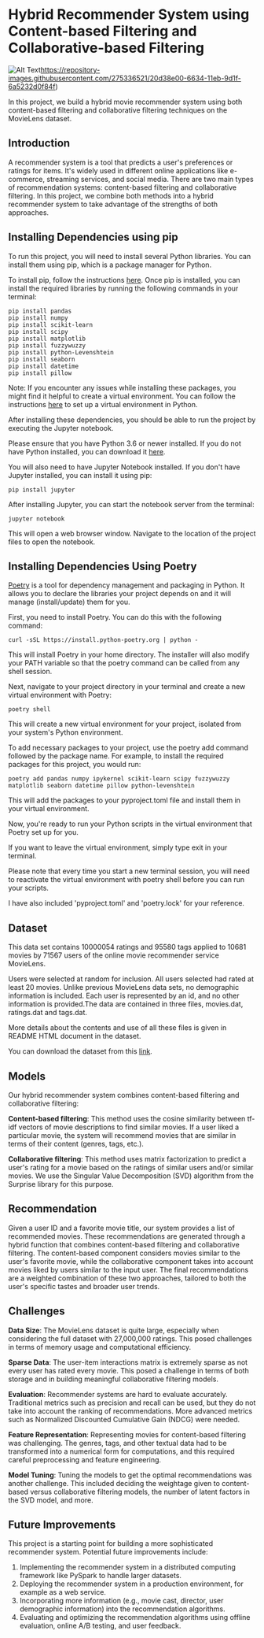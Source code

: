 # Hybrid Recommender System using Content-based Filtering and Collaborative-based Filtering
![Alt Text](https://repository-images.githubusercontent.com/275336521/20d38e00-6634-11eb-9d1f-6a5232d0f84f)https://repository-images.githubusercontent.com/275336521/20d38e00-6634-11eb-9d1f-6a5232d0f84f)

In this project, we build a hybrid movie recommender system using both content-based filtering and collaborative filtering techniques on the MovieLens dataset.

## Introduction

A recommender system is a tool that predicts a user's preferences or ratings for items. It's widely used in different online applications like e-commerce, streaming services, and social media. There are two main types of recommendation systems: content-based filtering and collaborative filtering. In this project, we combine both methods into a hybrid recommender system to take advantage of the strengths of both approaches.

## Installing Dependencies using pip

To run this project, you will need to install several Python libraries. You can install them using pip, which is a package manager for Python.

To install pip, follow the instructions [here](https://pip.pypa.io/en/stable/installation/). Once pip is installed, you can install the required libraries by running the following commands in your terminal:
```
pip install pandas
pip install numpy
pip install scikit-learn
pip install scipy
pip install matplotlib
pip install fuzzywuzzy
pip install python-Levenshtein
pip install seaborn
pip install datetime
pip install pillow
```
Note: If you encounter any issues while installing these packages, you might find it helpful to create a virtual environment. You can follow the instructions [here](https://docs.python.org/3/tutorial/venv.html) to set up a virtual environment in Python.

After installing these dependencies, you should be able to run the project by executing the Jupyter notebook.

Please ensure that you have Python 3.6 or newer installed. If you do not have Python installed, you can download it [here](https://www.python.org/downloads/).

You will also need to have Jupyter Notebook installed. If you don't have Jupyter installed, you can install it using pip:
```
pip install jupyter
```
After installing Jupyter, you can start the notebook server from the terminal:
```
jupyter notebook
```
This will open a web browser window. Navigate to the location of the project files to open the notebook.


## Installing Dependencies Using Poetry

[Poetry](https://python-poetry.org/) is a tool for dependency management and packaging in Python. It allows you to declare the libraries your project depends on and it will manage (install/update) them for you.

First, you need to install Poetry. You can do this with the following command:
```
curl -sSL https://install.python-poetry.org | python -
```
This will install Poetry in your home directory. The installer will also modify your PATH variable so that the poetry command can be called from any shell session.

Next, navigate to your project directory in your terminal and create a new virtual environment with Poetry:
```
poetry shell
```
This will create a new virtual environment for your project, isolated from your system's Python environment.

To add necessary packages to your project, use the poetry add command followed by the package name. For example, to install the required packages for this project, you would run:
```
poetry add pandas numpy ipykernel scikit-learn scipy fuzzywuzzy matplotlib seaborn datetime pillow python-levenshtein 
```
This will add the packages to your pyproject.toml file and install them in your virtual environment.

Now, you're ready to run your Python scripts in the virtual environment that Poetry set up for you.

If you want to leave the virtual environment, simply type exit in your terminal.

Please note that every time you start a new terminal session, you will need to reactivate the virtual environment with poetry shell before you can run your scripts.

I have also included 'pyproject.toml' and 'poetry.lock' for your reference.

## Dataset

This data set contains 10000054 ratings and 95580 tags applied to 10681 movies by 71567 users of the online movie recommender service MovieLens.

Users were selected at random for inclusion. All users selected had rated at least 20 movies. Unlike previous MovieLens data sets, no demographic information is included. Each user is represented by an id, and no other information is provided.The data are contained in three files, movies.dat, ratings.dat and tags.dat.

More details about the contents and use of all these files is given in README HTML document in the dataset.

You can download the dataset from this [link](http://files.grouplens.org/datasets/movielens/ml-10m.zip). 

## Models

Our hybrid recommender system combines content-based filtering and collaborative filtering:

**Content-based filtering**: This method uses the cosine similarity between tf-idf vectors of movie descriptions to find similar movies. If a user liked a particular movie, the system will recommend movies that are similar in terms of their content (genres, tags, etc.).

**Collaborative filtering**: This method uses matrix factorization to predict a user's rating for a movie based on the ratings of similar users and/or similar movies. We use the Singular Value Decomposition (SVD) algorithm from the Surprise library for this purpose.

## Recommendation

Given a user ID and a favorite movie title, our system provides a list of recommended movies. These recommendations are generated through a hybrid function that combines content-based filtering and collaborative filtering. The content-based component considers movies similar to the user's favorite movie, while the collaborative component takes into account movies liked by users similar to the input user. The final recommendations are a weighted combination of these two approaches, tailored to both the user's specific tastes and broader user trends.

## Challenges

**Data Size**: The MovieLens dataset is quite large, especially when considering the full dataset with 27,000,000 ratings. This posed challenges in terms of memory usage and computational efficiency.

**Sparse Data**: The user-item interactions matrix is extremely sparse as not every user has rated every movie. This posed a challenge in terms of both storage and in building meaningful collaborative filtering models.

**Evaluation**: Recommender systems are hard to evaluate accurately. Traditional metrics such as precision and recall can be used, but they do not take into account the ranking of recommendations. More advanced metrics such as Normalized Discounted Cumulative Gain (NDCG) were needed.

**Feature Representation**: Representing movies for content-based filtering was challenging. The genres, tags, and other textual data had to be transformed into a numerical form for computations, and this required careful preprocessing and feature engineering.

**Model Tuning**: Tuning the models to get the optimal recommendations was another challenge. This included deciding the weightage given to content-based versus collaborative filtering models, the number of latent factors in the SVD model, and more.

## Future Improvements

This project is a starting point for building a more sophisticated recommender system. Potential future improvements include:

1. Implementing the recommender system in a distributed computing framework like PySpark to handle larger datasets.
2. Deploying the recommender system in a production environment, for example as a web service.
3. Incorporating more information (e.g., movie cast, director, user demographic information) into the recommendation algorithms.
4. Evaluating and optimizing the recommendation algorithms using offline evaluation, online A/B testing, and user feedback.














